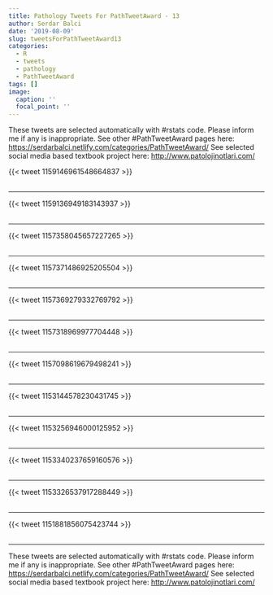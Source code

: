 ```yaml
---
title: Pathology Tweets For PathTweetAward - 13
author: Serdar Balci
date: '2019-08-09'
slug: tweetsForPathTweetAward13
categories:
  - R
  - tweets
  - pathology
  - PathTweetAward
tags: []
image:
  caption: ''
  focal_point: ''
---
```



These tweets are selected automatically with #rstats code. Please inform me if any is inappropriate.
See other #PathTweetAward pages here: https://serdarbalci.netlify.com/categories/PathTweetAward/ 
See selected social media based textbook project here: http://www.patolojinotlari.com/

{{< tweet 1159146961548664837 >}}
<br>
<br>
<hr>
{{< tweet 1159136949183143937 >}}
<br>
<br>
<hr>
{{< tweet 1157358045657227265 >}}
<br>
<br>
<hr>
{{< tweet 1157371486925205504 >}}
<br>
<br>
<hr>
{{< tweet 1157369279332769792 >}}
<br>
<br>
<hr>
{{< tweet 1157318969977704448 >}}
<br>
<br>
<hr>
{{< tweet 1157098619679498241 >}}
<br>
<br>
<hr>
{{< tweet 1153144578230431745 >}}
<br>
<br>
<hr>
{{< tweet 1153256946000125952 >}}
<br>
<br>
<hr>
{{< tweet 1153340237659160576 >}}
<br>
<br>
<hr>
{{< tweet 1153326537917288449 >}}
<br>
<br>
<hr>
{{< tweet 1151881856075423744 >}}
<br>
<br>
<hr>


These tweets are selected automatically with #rstats code. Please inform me if any is inappropriate.
See other #PathTweetAward pages here: https://serdarbalci.netlify.com/categories/PathTweetAward/ 
See selected social media based textbook project here: http://www.patolojinotlari.com/
